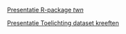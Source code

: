 [Presentatie R-package *twn*](https://redtent.github.io/presentaties/twn_presentatie.html)

[Presentatie Toelichting dataset kreeften](https://redtent.github.io/presentaties/kreeften_data_presentatie.html)
